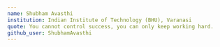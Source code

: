 ```yaml
---
name: Shubham Avasthi
institution: Indian Institute of Technology (BHU), Varanasi
quote: You cannot control success, you can only keep working hard.
github_user: ShubhamAvasthi
---
```


